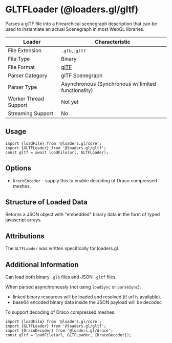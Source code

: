 # GLTFLoader (@loaders.gl/gltf)

Parses a glTF file into a hirearchical scenegraph description that can be used to instantiate an actual Scenegraph in most WebGL libraries.

| Loader                     | Characteristic |
| ---                        | ---            |
| File Extension             | `.glb`,`.gltf` |
| File Type                  | Binary         |
| File Format                | [glTF](https://github.com/KhronosGroup/glTF/tree/master/specification/2.0) |
| Parser Category            | glTF Scenegraph |
| Parser Type                | Asynchronous (Synchronous w/ limited functionality) |
| Worker Thread Support      | Not yet        |
| Streaming Support          | No             |


## Usage

```
import {loadFile} from '@loaders.gl/core';
import {GLTFLoader} from '@loaders.gl/gltf';
const gltf = await loadFile(url, GLTFLoader);
```

## Options

* `DracoEncoder` - supply this to enable decoding of Draco compressed meshes.


## Structure of Loaded Data

Returns a JSON object with "embedded" binary data in the form of typed javascript arrays.


## Attributions

The `GLTFLoader` was written specifically for loaders.gl.


## Additional Information

Can load both binary `.glb` files and JSON `.gltf` files.

When parsed asynchronously (not using `loadSync` or `parseSync`):
* linked binary resources will be loaded and resolved (if url is available).
* base64 encoded binary data inside the JSON payload will be decodec

To support decoding of Draco compressed meshes:
```
import {loadFile} from '@loaders.gl/core';
import {GLTFLoader} from '@loaders.gl/gltf';
import {DracoDecoder} from '@loaders.gl/draco';
const gltf = loadFile(url, GLTFLoader, {DracoDecoder});
```
